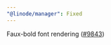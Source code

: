 ```yaml
---
"@linode/manager": Fixed
---
```


Faux-bold font rendering ([#9843](https://github.com/linode/manager/pull/9843))

